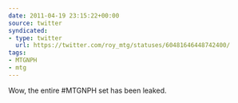 ```yaml
---
date: 2011-04-19 23:15:22+00:00
source: twitter
syndicated:
- type: twitter
  url: https://twitter.com/roy_mtg/statuses/60481646448742400/
tags:
- MTGNPH
- mtg
---
```


Wow, the entire #MTGNPH set has been leaked.